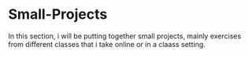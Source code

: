 # Small-Projects
In this section, i will be putting together small projects, mainly exercises from different classes that i take online or in a claass setting.

